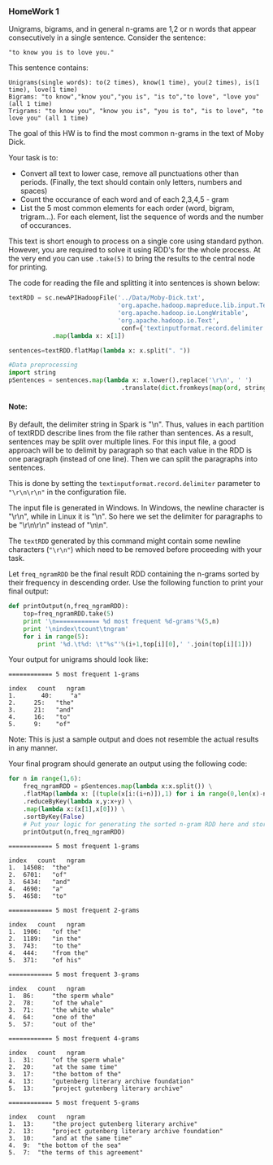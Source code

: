 
### HomeWork 1

Unigrams, bigrams, and in general n-grams are 1,2 or n words that appear consecutively in a single sentence. Consider the sentence:

    "to know you is to love you."

This sentence contains:

    Unigrams(single words): to(2 times), know(1 time), you(2 times), is(1 time), love(1 time)
    Bigrams: "to know","know you","you is", "is to","to love", "love you" (all 1 time)
    Trigrams: "to know you", "know you is", "you is to", "is to love", "to love you" (all 1 time)

The goal of this HW is to find the most common n-grams in the text of Moby Dick.

Your task is to:

* Convert all text to lower case, remove all punctuations other than periods. (Finally, the text should contain only letters, numbers and spaces)
* Count the occurance of each word and of each 2,3,4,5 - gram
* List the 5 most common elements for each order (word, bigram, trigram...). For each element, list the sequence of words and the number of occurances.

This text is short enough to process on a single core using standard python. However, you are required to solve it using RDD's for the whole process. At the very end you can use `.take(5)` to bring the results to the central node for printing.

The code for reading the file and splitting it into sentences is shown below:


```python
textRDD = sc.newAPIHadoopFile('../Data/Moby-Dick.txt',
                              'org.apache.hadoop.mapreduce.lib.input.TextInputFormat',
                              'org.apache.hadoop.io.LongWritable',
                              'org.apache.hadoop.io.Text',
                               conf={'textinputformat.record.delimiter': "\r\n\r\n"}) \
            .map(lambda x: x[1])

sentences=textRDD.flatMap(lambda x: x.split(". "))
```


```python
#Data preprocessing
import string
pSentences = sentences.map(lambda x: x.lower().replace('\r\n', ' ')
                               .translate(dict.fromkeys(map(ord, string.punctuation))))
```

#### Note: 
By default, the delimiter string in Spark is "\n". Thus, values in each partition of textRDD describe lines from the file rather than sentences. As a result, sentences may be split over multiple lines. For this input file, a good approach will be to delimit by paragraph so that each value in the RDD is one paragraph (instead of one line). Then we can split the paragraphs into sentences. 

This is done by setting the `textinputformat.record.delimiter` parameter to `"\r\n\r\n"` in the configuration file. 

The input file is generated in Windows. In Windows, the newline character is "\r\n", while in Linux it is "\n". So here we set the delimiter for paragraphs to be "\r\n\r\n" instead of "\n\n".

The `textRDD` generated by this command might contain some newline characters (`"\r\n"`) which need to be removed before proceeding with your task.

Let `freq_ngramRDD` be the final result RDD containing the n-grams sorted by their frequency in descending order. Use the following function to print your final output:


```python
def printOutput(n,freq_ngramRDD):
    top=freq_ngramRDD.take(5)
    print '\n============ %d most frequent %d-grams'%(5,n)
    print '\nindex\tcount\tngram'
    for i in range(5):
        print '%d.\t%d: \t"%s"'%(i+1,top[i][0],' '.join(top[i][1]))
```

Your output for unigrams should look like:
```
============ 5 most frequent 1-grams

index	count	ngram
1.       40: 	 "a"
2.	   25: 	 "the"
3.	   21: 	 "and"
4.	   16: 	 "to"
5.	   9:  	 "of"

```
Note: This is just a sample output and does not resemble the actual results in any manner.

Your final program should generate an output using the following code:


```python
for n in range(1,6):
    freq_ngramRDD = pSentences.map(lambda x:x.split()) \
    .flatMap(lambda x: [(tuple(x[i:(i+n)]),1) for i in range(0,len(x)-n+1)]) \
    .reduceByKey(lambda x,y:x+y) \
    .map(lambda x:(x[1],x[0])) \
    .sortByKey(False)
    # Put your logic for generating the sorted n-gram RDD here and store it in freq_ngramRDD variable
    printOutput(n,freq_ngramRDD)
```

    
    ============ 5 most frequent 1-grams
    
    index	count	ngram
    1.	14508: 	"the"
    2.	6701: 	"of"
    3.	6434: 	"and"
    4.	4690: 	"a"
    5.	4658: 	"to"
    
    ============ 5 most frequent 2-grams
    
    index	count	ngram
    1.	1906: 	"of the"
    2.	1189: 	"in the"
    3.	743: 	"to the"
    4.	444: 	"from the"
    5.	371: 	"of his"
    
    ============ 5 most frequent 3-grams
    
    index	count	ngram
    1.	86: 	"the sperm whale"
    2.	78: 	"of the whale"
    3.	71: 	"the white whale"
    4.	64: 	"one of the"
    5.	57: 	"out of the"
    
    ============ 5 most frequent 4-grams
    
    index	count	ngram
    1.	31: 	"of the sperm whale"
    2.	20: 	"at the same time"
    3.	17: 	"the bottom of the"
    4.	13: 	"gutenberg literary archive foundation"
    5.	13: 	"project gutenberg literary archive"
    
    ============ 5 most frequent 5-grams
    
    index	count	ngram
    1.	13: 	"the project gutenberg literary archive"
    2.	13: 	"project gutenberg literary archive foundation"
    3.	10: 	"and at the same time"
    4.	9: 	"the bottom of the sea"
    5.	7: 	"the terms of this agreement"

